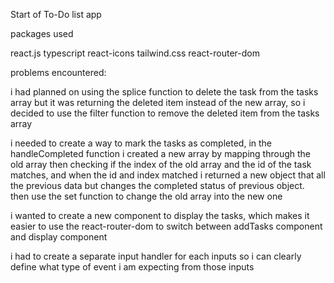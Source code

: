 Start of To-Do list app

packages used

react.js
typescript
react-icons
tailwind.css
react-router-dom

problems encountered:

i had planned on using the splice function to delete the task from the tasks array but it was returning the deleted item instead of the new array, so i decided to use the filter function to remove the deleted item from the tasks array

i needed to create a way to mark the tasks as completed, in the handleCompleted function i created a new array by mapping through the old array then checking if the index of the old array and the id of the task matches, and when the id and index matched i returned a new object that all the previous data but changes the completed status of previous object. then use the set function to change the old array into the new one

i wanted to create a new component to display the tasks, which makes it easier to use the react-router-dom to switch between addTasks component and display component

i had to create a separate input handler for each inputs so i can clearly define what type of event i am expecting from those inputs
